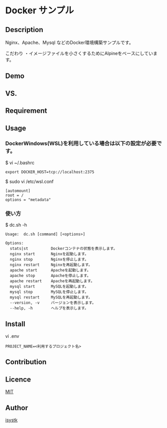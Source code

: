 Docker サンプル
====

## Description

Nginx、Apache、Mysql などのDocker環境構築サンプルです。

こだわり
・イメージファイルを小さくするためにAlpineをベースにしています。

## Demo

## VS. 

## Requirement

## Usage

### DockerWindows(WSL)を利用している場合は以下の設定が必要です。
$ vi ~/.bashrc
``` 
export DOCKER_HOST=tcp://localhost:2375
```

$ sudo vi /etc/wsl.conf
``` 
[automount]
root = /
options = "metadata"
```

### 使い方
$ dc.sh -h
```
Usage:  dc.sh [command] [<options>]

Options:
  stats|st          Dockerコンテナの状態を表示します。
  nginx start       Nginxを起動します。
  nginx stop        Nginxを停止します。
  nginx restart     Nginxを再起動します。
  apache start      Apacheを起動します。
  apache stop       Apacheを停止します。
  apache restart    Apacheを再起動します。
  mysql start       MySQLを起動します。
  mysql stop        MySQLを停止します。
  mysql restart     MySQLを再起動します。
  --version, -v     バージョンを表示します。
  --help, -h        ヘルプを表示します。
```

## Install

vi .env
```
PROJECT_NAME=<利用するプロジェクト名>
```

## Contribution

## Licence

[MIT](https://github.com/isystk/docker-sample/LICENCE)

## Author

[isystk](https://github.com/isystk)


